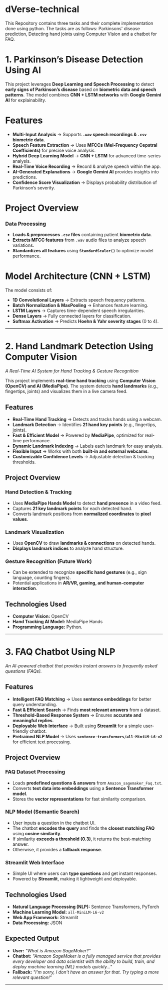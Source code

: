# dVerse-technical
This Repository contains three tasks and their complete implementation done using python. The tasks are as follows: Parkinsons' disease prediction, Detecting hand joints using Computer Vision and a chatbot for FAQ.

# 1. Parkinson’s Disease Detection Using AI  

This project leverages **Deep Learning and Speech Processing** to detect **early signs of Parkinson’s disease** based on **biometric data and speech patterns**. The model combines **CNN + LSTM networks** with **Google Gemini AI** for explainability.  

# **Features**  
- **Multi-Input Analysis** → Supports **`.wav` speech recordings & `.csv` biometric data**.  
- **Speech Feature Extraction** → Uses **MFCCs (Mel-Frequency Cepstral Coefficients)** for precise voice analysis.  
- **Hybrid Deep Learning Model** → **CNN + LSTM** for advanced time-series analysis.  
- **Real-Time Voice Recording** → Record & analyze speech within the app.  
- **AI-Generated Explanations** → **Google Gemini AI** provides insights into predictions.  
- **Confidence Score Visualization** → Displays probability distribution of Parkinson’s severity.  

# **Project Overview**  
### **Data Processing**  
- **Loads & preprocesses `.csv` files** containing patient **biometric data**.  
- **Extracts MFCC features** from `.wav` audio files to analyze speech variations.  
- **Standardizes all features** using **`StandardScaler()`** to optimize model performance.  

# **Model Architecture (CNN + LSTM)**  
The model consists of:  
- **1D Convolutional Layers** → Extracts speech frequency patterns.  
- **Batch Normalization & MaxPooling** → Enhances feature learning.  
- **LSTM Layers** → Captures time-dependent speech irregularities.  
- **Dense Layers** → Fully connected layers for classification.  
- **Softmax Activation** → Predicts **Hoehn & Yahr severity stages** (0 to 4).
-----------------------------------------------------------------------------------------------

# **2. Hand Landmark Detection Using Computer Vision**  
*A Real-Time AI System for Hand Tracking & Gesture Recognition*  

This project implements **real-time hand tracking** using **Computer Vision (OpenCV) and AI (MediaPipe)**. The system detects **hand landmarks** (e.g., fingertips, joints) and visualizes them in a live camera feed.  

## **Features**  
- **Real-Time Hand Tracking** → Detects and tracks hands using a webcam.  
- **Landmark Detection** → Identifies **21 hand key points** (e.g., fingertips, joints).  
- **Fast & Efficient Model** → Powered by **MediaPipe**, optimized for real-time performance.  
- **Dynamic Landmark Indexing** → Labels each landmark for easy analysis.  
- **Flexible Input** → Works with both **built-in and external webcams**.  
- **Customizable Confidence Levels** → Adjustable detection & tracking thresholds.  


## **Project Overview**  
### **Hand Detection & Tracking**  
- Uses **MediaPipe Hands Model** to detect **hand presence** in a video feed.  
- Captures **21 key landmark points** for each detected hand.  
- Converts landmark positions from **normalized coordinates** to **pixel values**.  

### **Landmark Visualization**  
- Uses **OpenCV** to draw **landmarks & connections** on detected hands.  
- **Displays landmark indices** to analyze hand structure.  

### **Gesture Recognition (Future Work)**  
- Can be extended to recognize **specific hand gestures** (e.g., sign language, counting fingers).  
- Potential applications in **AR/VR, gaming, and human-computer interaction**.  


## **Technologies Used**  
- **Computer Vision:** OpenCV  
- **Hand Tracking AI Model:** MediaPipe Hands  
- **Programming Language:** Python.
-----------------------------------------------------------------------------------------------

# **3. FAQ Chatbot Using NLP**  
*An AI-powered chatbot that provides instant answers to frequently asked questions (FAQs).*  


## **Features**  
- **Intelligent FAQ Matching** → Uses **sentence embeddings** for better query understanding.  
- **Fast & Efficient Search** → Finds **most relevant answers** from a dataset.  
- **Threshold-Based Response System** → Ensures **accurate and meaningful replies**.  
- **Deployable Web Interface** → Built using **Streamlit** for a simple user-friendly chatbot.  
- **Pretrained NLP Model** → Uses **`sentence-transformers/all-MiniLM-L6-v2`** for efficient text processing.  


## **Project Overview**  
### **FAQ Dataset Processing**  
- Loads **predefined questions & answers** from `Amazon_sagemaker_Faq.txt`.  
- Converts **text data into embeddings** using a **Sentence Transformer model**.  
- Stores the **vector representations** for fast similarity comparison.  

### **NLP Model (Semantic Search)**  
- User inputs a question in the chatbot UI.  
- The chatbot **encodes the query** and finds the **closest matching FAQ** using **cosine similarity**.  
- If similarity **exceeds a threshold (0.3)**, it returns the best-matching answer.  
- Otherwise, it provides a **fallback response**.  

### **Streamlit Web Interface**  
- Simple UI where users can **type questions** and get instant responses.  
- Powered by **Streamlit**, making it lightweight and deployable.  


## **Technologies Used**  
- **Natural Language Processing (NLP):** Sentence Transformers, PyTorch  
- **Machine Learning Model:** `all-MiniLM-L6-v2`  
- **Web App Framework:** Streamlit  
- **Data Processing:** JSON  



## **Expected Output**
- **User:** *"What is Amazon SageMaker?"*  
- **Chatbot:** *"Amazon SageMaker is a fully managed service that provides every developer and data scientist with the ability to build, train, and deploy machine learning (ML) models quickly..."*  
- **Fallback:** *"I'm sorry, I don't have an answer for that. Try typing a more relevant question!"*
--------------------------------------------------------------------------------------------------------

